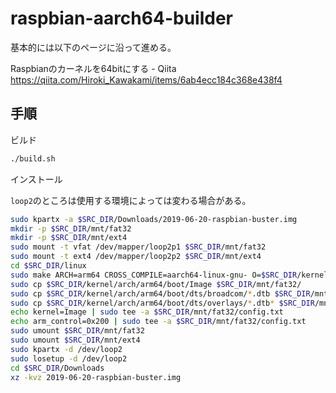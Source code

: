 # raspbian-aarch64-builder

基本的には以下のページに沿って進める。

Raspbianのカーネルを64bitにする - Qiita  
https://qiita.com/Hiroki_Kawakami/items/6ab4ecc184c368e438f4

## 手順

ビルド

```sh
./build.sh
```

インストール

`loop2`のところは使用する環境によっては変わる場合がある。

```sh
sudo kpartx -a $SRC_DIR/Downloads/2019-06-20-raspbian-buster.img
mkdir -p $SRC_DIR/mnt/fat32
mkdir -p $SRC_DIR/mnt/ext4
sudo mount -t vfat /dev/mapper/loop2p1 $SRC_DIR/mnt/fat32
sudo mount -t ext4 /dev/mapper/loop2p2 $SRC_DIR/mnt/ext4
cd $SRC_DIR/linux
sudo make ARCH=arm64 CROSS_COMPILE=aarch64-linux-gnu- O=$SRC_DIR/kernel INSTALL_MOD_PATH=$SRC_DIR/mnt/ext4 modules_install
sudo cp $SRC_DIR/kernel/arch/arm64/boot/Image $SRC_DIR/mnt/fat32/
sudo cp $SRC_DIR/kernel/arch/arm64/boot/dts/broadcom/*.dtb $SRC_DIR/mnt/fat32/
sudo cp $SRC_DIR/kernel/arch/arm64/boot/dts/overlays/*.dtb* $SRC_DIR/mnt/fat32/overlays/
echo kernel=Image | sudo tee -a $SRC_DIR/mnt/fat32/config.txt
echo arm_control=0x200 | sudo tee -a $SRC_DIR/mnt/fat32/config.txt
sudo umount $SRC_DIR/mnt/fat32
sudo umount $SRC_DIR/mnt/ext4
sudo kpartx -d /dev/loop2
sudo losetup -d /dev/loop2
cd $SRC_DIR/Downloads
xz -kvz 2019-06-20-raspbian-buster.img
```
